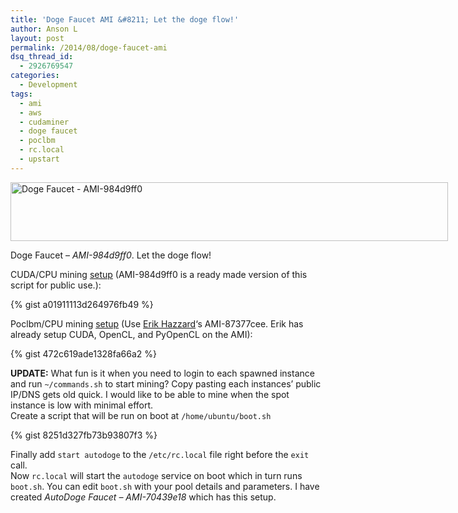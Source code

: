 ```yaml
---
title: 'Doge Faucet AMI &#8211; Let the doge flow!'
author: Anson L
layout: post
permalink: /2014/08/doge-faucet-ami
dsq_thread_id:
  - 2926769547
categories:
  - Development
tags:
  - ami
  - aws
  - cudaminer
  - doge faucet
  - poclbm
  - rc.local
  - upstart
---
```

<div id="attachment_3085" style="width: 710px" class="wp-caption aligncenter">
  <a href="https://ansonliu.com/wp-content/uploads/2014/08/doge-faucet.jpg"><img class="wp-image-3085" src="https://ansonliu.com/wp-content/uploads/2014/08/doge-faucet.jpg" alt="Doge Faucet - AMI-984d9ff0" width="700" height="94" /></a><p class="wp-caption-text">
    Doge Faucet &#8211; <em>AMI-984d9ff0</em>. Let the doge flow!
  </p>
</div>

<p style="text-align: center;">
  <!--more-->
</p>

CUDA/CPU mining [setup][1] (AMI-984d9ff0 is a ready made version of this script for public use.):  

{% gist a01911113d264976fb49 %}


Poclbm/CPU mining [setup][2] (Use [Erik Hazzard][3]&#8216;s AMI-87377cee. Erik has already setup CUDA, OpenCL, and PyOpenCL on the AMI):  

{% gist 472c619ade1328fa66a2 %}

**UPDATE:** What fun is it when you need to login to each spawned instance and run `~/commands.sh` to start mining? Copy pasting each instances&#8217; public IP/DNS gets old quick. I would like to be able to mine when the spot instance is low with minimal effort.  
Create a script that will be run on boot at `/home/ubuntu/boot.sh`  

{% gist 8251d327fb73b93807f3 %}

Finally add `start autodoge` to the `/etc/rc.local` file right before the `exit` call.  
Now `rc.local` will start the `autodoge` service on boot which in turn runs `boot.sh`. You can edit `boot.sh` with your pool details and parameters. I have created *AutoDoge Faucet &#8211; AMI-70439e18* which has this setup.

 [1]: https://gist.github.com/ansonl/a01911113d264976fb49
 [2]: https://gist.github.com/ansonl/472c619ade1328fa66a2
 [3]: http://vasir.net/blog/opencl/installing-cuda-opencl-pyopencl-on-aws-ec2
 [4]: http://infovore.org/archives/2013/08/09/running-scripts-on-startup-with-your-raspberry-pi/